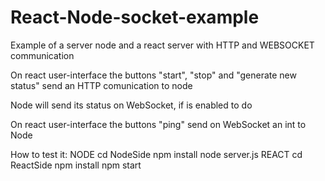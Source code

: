 # React-Node-socket-example


Example of a server node and a react server with HTTP and WEBSOCKET communication

On react user-interface the buttons "start", "stop" and "generate new status" send an HTTP comunication to node

Node will send its status on WebSocket, if is enabled to do

On react user-interface the buttons "ping" send on WebSocket an int to Node


How to test it:
NODE
          cd NodeSide
          npm install
          node server.js
REACT
          cd ReactSide
          npm install
          npm start
          
